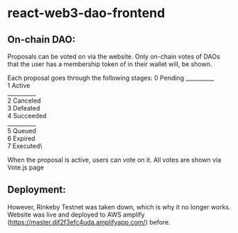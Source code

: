 # react-web3-dao-frontend


## On-chain DAO: 

Proposals can be voted on via the website. Only on-chain votes of DAOs that the user has a membership
token of in their wallet will, be shown. 

Each proposal goes through the following stages: 
 0 Pending 
 __________\
 1 Active\
 __________\
 2 Canceled\
 3 Defeated\
 4 Succeeded\
 __________\
 5 Queued \
 6 Expired \
 7 Executed\

When the proposal is active, users can vote on it. All votes are shown via
Vote.js page

## Deployment: 

However, Rinkeby Testnet was taken down, which is why it no longer works.
Website was live and deployed to AWS amplify (https://master.djf2f3efc4uda.amplifyapp.com/) before. 
